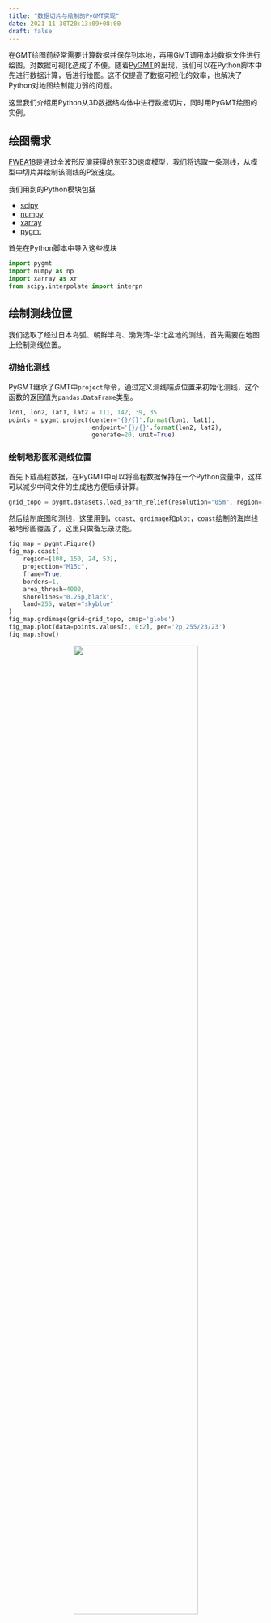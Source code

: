 ```yaml
---
title: "数据切片与绘制的PyGMT实现"
date: 2021-11-30T20:13:09+08:00
draft: false
---
```

在GMT绘图前经常需要计算数据并保存到本地，再用GMT调用本地数据文件进行绘图。对数据可视化造成了不便。随着[PyGMT](https://www.pygmt.org/latest/index.html)的出现，我们可以在Python脚本中先进行数据计算，后进行绘图。这不仅提高了数据可视化的效率，也解决了Python对地图绘制能力弱的问题。

这里我们介绍用Python从3D数据结构体中进行数据切片，同时用PyGMT绘图的实例。

<!--more-->

## 绘图需求

[FWEA18](http://ds.iris.edu/ds/products/emc-fwea18/)是通过全波形反演获得的东亚3D速度模型，我们将选取一条测线，从模型中切片并绘制该测线的P波速度。

我们用到的Python模块包括

- [scipy](https://scipy.org/)
- [numpy](https://numpy.org/)
- [xarray](http://xarray.pydata.org/)
- [pygmt](https://www.pygmt.org/)

首先在Python脚本中导入这些模块

```python
import pygmt
import numpy as np
import xarray as xr
from scipy.interpolate import interpn
```

## 绘制测线位置

我们选取了经过日本岛弧、朝鲜半岛、渤海湾-华北盆地的测线，首先需要在地图上绘制测线位置。

### 初始化测线

PyGMT继承了GMT中`project`命令，通过定义测线端点位置来初始化测线，这个函数的返回值为`pandas.DataFrame`类型。

```python
lon1, lon2, lat1, lat2 = 111, 142, 39, 35
points = pygmt.project(center='{}/{}'.format(lon1, lat1),
                       endpoint='{}/{}'.format(lon2, lat2),
                       generate=20, unit=True)
```

### 绘制地形图和测线位置

首先下载高程数据，在PyGMT中可以将高程数据保持在一个Python变量中，这样可以减少中间文件的生成也方便后续计算。

```python
grid_topo = pygmt.datasets.load_earth_relief(resolution="05m", region=[108, 150, 24, 53])
```

然后绘制底图和测线，这里用到，`coast`、`grdimage`和`plot`，`coast`绘制的海岸线被地形图覆盖了，这里只做备忘录功能。

```python
fig_map = pygmt.Figure()
fig_map.coast(
    region=[108, 150, 24, 53],
    projection="M15c",
    frame=True,
    borders=1,
    area_thresh=4000,
    shorelines="0.25p,black",
    land=255, water="skyblue"
)
fig_map.grdimage(grid=grid_topo, cmap='globe')
fig_map.plot(data=points.values[:, 0:2], pen='2p,255/23/23')
fig_map.show()
```

<td><center><img src="/img/pygmt/region.png" width=70%/></center></td>

## 根据测线位置进行数据切片

### 读取模型数据

模型可以在[这里](http://ds.iris.edu/files/products/emc/emc-files/FWEA18_kmps.nc)下载，模型为netcdf格式这里可以用`xarray.open_dataset`读取。

```python
raw_data = xr.open_dataset('FWEA18_kmps.nc')
```

### 生成插值所需的网格点坐标

先前我们用`pygmt.project`生成了测线的经纬度，先在需要延展到深度维度，形成一个2D切片。这一步将生产`points2d`，定义了切片上每个经纬度点的坐标 (`lon`, `lat`, `distance`, `depth`)。

```python
depth = np.arange(0, 800+5, 5)
points2d = np.empty([0, 4])
for i, x in enumerate(points.values):
    for j,d in enumerate(depth):
        points2d = np.vstack((points2d, np.append(x, d)))
```

### 线性插值与网格化

先用生成的数据点在三维速度模型中插值，返回一系列散点，再用`pygmt.surface`进行网格化。我们选用经度作为横坐标，所以`surface`中设置`x=points2d[:, 0], y=points2d[:, 3]`。

```python
points_value = interpn((raw_data.depth.values, raw_data.latitude.values, raw_data.longitude.values),
                       raw_data.vpv.values, points2d[:, [3, 1, 0]])
grid = pygmt.surface(x=points2d[:, 0], y=points2d[:, 3], z=points_value,
              region=[lon1, lon2, depth[0], depth[-1]], spacing='0.2/2')
```

## 绘制速度切片

```python
fig_sec = pygmt.Figure()
fig_sec.basemap(frame=["WSne", 'xaf+l"Longitude (\\260)"', 'yaf+l"Depth (km)"'],
                region=[111, 142, 0, 800],
                projection='X15c/-8c')
pygmt.grd2cpt(grid, cmap='seis', continuous=True)
fig_sec.colorbar(position="JMR+o0.5c/0c+w7c/0.5c", frame=["xaf+l\"Vp (km/s)\""])
fig_sec.grdimage(grid, cmap=True)
# 将下一张图的锚点上移8.25cm
fig_sec.shift_origin(yshift="8.25c")
```
> ⚠️注意
> 引号、反斜杠等需要转义。

### 绘制剖面的地形起伏

`grdtrack` 从高程文件中截取地形数据，与GMT不同，这里均可以使用先前生成的Python变量作为输入，而不需要调用本地文件。

```python
ele = pygmt.grdtrack(points=points.values[:, 0:2], grid=grid_topo)
ele.values[:, 2] /= 1000
fig_sec.basemap(frame=['W', 'yaf+l"Elev. (km)"'],
                region=[lon1, lon2, -7, 3],
                projection='X15c/2c')
fig_sec.plot(x=ele.values[:, 0], y=ele.values[:, 2], pen='0.1p',
             close='+y0', color='gray')
fig_sec.show()
```

![](/img/pygmt/sec.png)

## [下载Jupyter-notebook](/source/plot_section.ipynb)